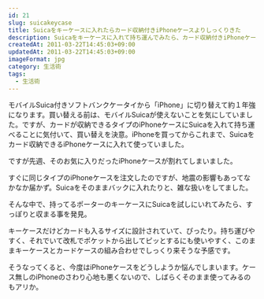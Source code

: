 ```yaml
---
id: 21
slug: suicakeycase
title: Suicaをキーケースに入れたらカード収納付きiPhoneケースよりしっくりきた
description: Suicaをキーケースに入れて持ち運んでみたら、カード収納付きiPhoneケースより便利でした。
createdAt: 2011-03-22T14:45:03+09:00
updatedAt: 2011-03-22T14:45:03+09:00
imageFormat: jpg
category: 生活術
tags:
  - 生活術
---
```


モバイルSuica付きソフトバンクケータイから「iPhone」に切り替えて約１年強になります。買い替える前は、モバイルSuicaが使えないことを気にしていました。ですが、カードが収納できるタイプのiPhoneケースにSuicaを入れて持ち運べることに気付いて、買い替えを決意。iPhoneを買ってからこれまで、Suicaをカード収納できるiPhoneケースに入れて使っていました。

ですが先週、そのお気に入りだったiPhoneケースが割れてしまいました。

すぐに同じタイプのiPhoneケースを注文したのですが、地震の影響もあってなかなか届かず。Suicaをそのままバックに入れたりと、雑な扱いをしてました。

そんな中で、持ってるポーターのキーケースにSuicaを試しにいれてみたら、すっぽりと収まる事を発見。

<app-photo-image article-id="21" img-file-name="suica_keycase.jpg" caption="Suicaをキーケースに入れてみた"></app-photo-image>

キーケースだけどカードも入るサイズに設計されていて、ぴったり。持ち運びやすく、それでいて改札でポケットから出してピッとするにも使いやすく、このままキーケースとカードケースの組み合わせでしっくり来そうな予感です。

そうなってくると、今度はiPhoneケースをどうしようか悩んでしまいます。ケース無しのiPhoneのさわり心地も悪くないので、しばらくそのまま使ってみるのもアリか。
